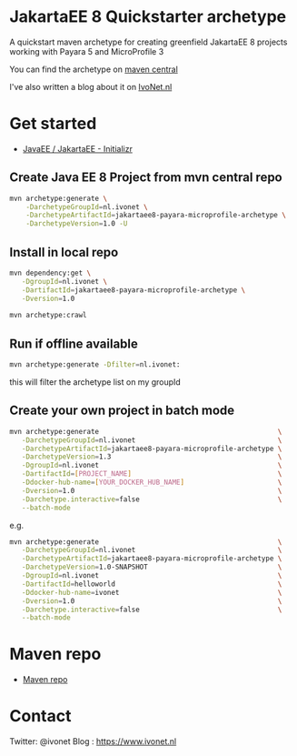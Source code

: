# JakartaEE 8 Quickstarter archetype

A quickstart maven archetype for creating greenfield JakartaEE 8 projects
working with Payara 5 and MicroProfile 3

You can find the archetype on [maven central](http://ivo2u.nl/os) 

I've also written a blog about it on [IvoNet.nl](http://ivo2u.nl/oj)

# Get started

* [JavaEE / JakartaEE - Initializr](http://ivo2u.nl/oq)

## Create Java EE 8 Project from mvn central repo

```bash
mvn archetype:generate \
    -DarchetypeGroupId=nl.ivonet \
    -DarchetypeArtifactId=jakartaee8-payara-microprofile-archetype \
    -DarchetypeVersion=1.0 -U
```

## Install in local repo

```bash
mvn dependency:get \
   -DgroupId=nl.ivonet \
   -DartifactId=jakartaee8-payara-microprofile-archetype \
   -Dversion=1.0
   
mvn archetype:crawl
```

## Run if offline available

```bash
mvn archetype:generate -Dfilter=nl.ivonet:
```

this will filter the archetype list on my groupId

## Create your own project in batch mode

```bash
mvn archetype:generate                                            \
   -DarchetypeGroupId=nl.ivonet                                   \
   -DarchetypeArtifactId=jakartaee8-payara-microprofile-archetype \
   -DarchetypeVersion=1.3                                         \
   -DgroupId=nl.ivonet                                            \
   -DartifactId=[PROJECT_NAME]                                    \
   -Ddocker-hub-name=[YOUR_DOCKER_HUB_NAME]                       \
   -Dversion=1.0                                                  \
   -Darchetype.interactive=false                                  \
   --batch-mode
```
e.g.

```bash
mvn archetype:generate                                            \
   -DarchetypeGroupId=nl.ivonet                                   \
   -DarchetypeArtifactId=jakartaee8-payara-microprofile-archetype \
   -DarchetypeVersion=1.0-SNAPSHOT                                \
   -DgroupId=nl.ivonet                                            \
   -DartifactId=helloworld                                        \
   -Ddocker-hub-name=ivonet                                       \
   -Dversion=1.0                                                  \
   -Darchetype.interactive=false                                  \
   --batch-mode
```


# Maven repo

* [Maven repo](https://repo.maven.apache.org/maven2/nl/ivonet/jakartaee8-payara-microprofile-archetype/)

# Contact

Twitter: @ivonet
Blog   : https://www.ivonet.nl

